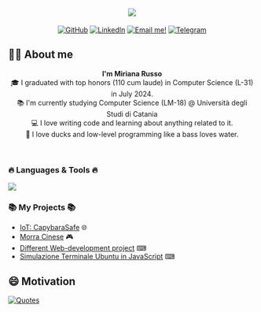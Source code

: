 <!DOCTYPE html>
<html lang="en">
<body>
  <h1 align="center">
      <a href = "https://github.com/miryrusso?tab=repositories">
        <img src="https://readme-typing-svg.herokuapp.com/?lines=Hi,+Developer!+💻;&center=true&size=30">
      </a>
  </h1>
  <p align="center">
    <a href="https://github.com/miryrusso" target="__blank"><img alt="GitHub" title="Follow me on Github!"
            src="https://img.shields.io/badge/GitHub-333333?style=for-the-badge&logo=github&logoColor=white" /></a>
    <a href="https://www.linkedin.com/in/miriana-russo-07987a217/" target="__blank"><img alt="LinkedIn"
            title="Look at my LinkedIn profile"
            src="https://img.shields.io/badge/LinkedIn-0077B5?style=for-the-badge&logo=linkedin&logoColor=white" /></a>
    <a href="mailto:russo.miriana@studium.unict.it" target="__blank"><img alt="Email me!" title="Send me a email!"
            src="https://img.shields.io/badge/Gmail-D14836?style=for-the-badge&logo=gmail&logoColor=white" /></a>
    <a href="https://t.me/Miryrusso03" target="__blank"><img alt="Telegram" title="Message me on Telegram!"
            src="https://img.shields.io/badge/Telegram-2CA5E0?style=for-the-badge&logo=telegram&logoColor=white" /></a>
</p>

## 👨‍🎓 About me
  <p align="center">
    <strong>I'm Miriana Russo</strong></u>
    <br>
    🎓 I graduated with top honors (110 cum laude) in Computer Science (L-31) in July 2024.
    <br>
    📚 I'm currently studying Computer Science (LM-18) @ Università degli Studi di Catania
    <br>
    💻 I love writing code and learning about anything related to it.
    <br>
    🦆 I love ducks and low-level programming like a bass loves water.
  </p>
<br>
  <h3 align="justify">🔥 Languages & Tools 🔥</h3>
  <p align="justify">
    <a href="https://skillicons.dev">
      <img src="https://skillicons.dev/icons?i=c,cpp,java,python,bash,git,github,vscode,godot,raspberrypi,linux,processing" />
    </a>
  </p>


  <h3 align="justify">📚 My Projects 📚</h3>
  <ul>
      <li><a href="https://github.com/LightDestory/IoT_CapybaraSafe">IoT: CapybaraSafe</a> 🌐 </li>
      <li><a href="https://github.com/miryrusso/Sistemi-Operativi/blob/main/Codici/morra_cinese_sem.c">Morra Cinese</a> 🎮</li>
      <li><a href="https://github.com/miryrusso/Web-Development">Different Web-development project</a> ⌨</li>
      <li><a href="https://github.com/miryrusso/Web-Development/tree/main/Terminale_java_script">Simulazione Terminale Ubuntu in JavaScript</a> ⌨</li>
  </ul> 
  
<!--
  <h2 align="justify">📊 Github Stats 📊</h2>
  <p align="justify">
    <img src ="https://github-readme-streak-stats.herokuapp.com?user=picred&theme=dark&hide_border=true&background=FFFFFF00">
  </p>
  <br>
  <br>
-->

## 😄 Motivation
  <a href="https://github.com/piyushsuthar/github-readme-quotes">
    <img src="https://quotes-github-readme.vercel.app/api?type=horizontal&theme=gruvbox" alt="Quotes">
  </a>
  
</body>
</html>
